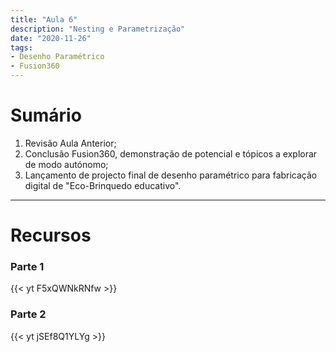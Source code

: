 ```yaml
---
title: "Aula 6"
description: "Nesting e Parametrização"
date: "2020-11-26"
tags:
- Desenho Paramétrico
- Fusion360
---
```



# Sumário

 1. Revisão Aula Anterior;
 2. Conclusão Fusion360, demonstração de potencial e tópicos a explorar de modo autónomo;
 3. Lançamento de projecto final de desenho paramétrico para fabricação digital de "Eco-Brinquedo educativo".
 
 
___

# Recursos

### Parte 1
{{< yt F5xQWNkRNfw >}}

### Parte 2
{{< yt jSEf8Q1YLYg >}}
 